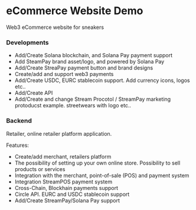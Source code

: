 # eCommerce Website Demo

Web3 eCommerce website for sneakers


### Developments

- Add/Create Solana blockchain, and Solana Pay payment support
- Add SteamPay brand asset/logo, and powered by Solana Pay
- Add/Create StreaPay payment button and brand designs
- Create/add and support web3 payments
- Add/Create USDC, EURC stablecoin support. Add currency icons, logos etc..
- Add/Create API
- Add/Create and change Stream Procotol / StreamPay marketing protoducst example. streetwears with logo etc..


### Backend

Retailer, online retailer platform application.

Features:

- Create/add merchant, retailers platform
- The possibility of setting up your own online store. Possibility to sell products or services
- Integration with the merchant, point-of-sale (POS) and payment system
- Integration StreamPOS payment system
- Cross-Chain, Blockhain payments support
- Circle API. EURC and USDC stablecoin support
- Add/Create StreamPay/Solana Pay support
